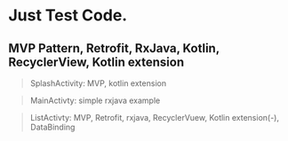 # Just Test Code.

## MVP Pattern, Retrofit, RxJava, Kotlin, RecyclerView, Kotlin extension

> SplashActivity: MVP, kotlin extension   


> MainActivty: simple rxjava example   


> ListActivty: MVP, Retrofit, rxjava, RecyclerVuew, Kotlin extension(-), DataBinding




